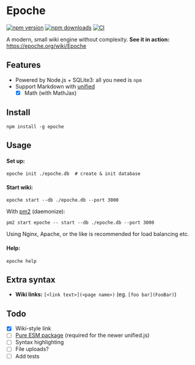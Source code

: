 # Epoche
[![npm version](https://img.shields.io/npm/v/epoche)](https://www.npmjs.com/package/epoche)
[![npm downloads](https://img.shields.io/npm/dm/epoche)](https://www.npmjs.com/package/epoche)
[![CI](https://github.com/nolze/epoche/workflows/CI/badge.svg)](https://github.com/nolze/epoche/actions?query=workflow%3ACI)

A modern, small wiki engine without complexity. **See it in action:** <https://epoche.org/wiki/Epoche>

## Features

- Powered by Node.js + SQLite3: all you need is `npm`
- Support Markdown with [unified](https://github.com/unifiedjs/unified)
  - [x] Math (with MathJax)

## Install

```
npm install -g epoche
```

## Usage

#### Set up:

```
epoche init ./epoche.db  # create & init database
```

#### Start wiki:

```
epoche start --db ./epoche.db --port 3000
```

With [pm2](https://pm2.keymetrics.io/) (daemonize):

```
pm2 start epoche -- start --db ./epoche.db --port 3000
```

Using Nginx, Apache, or the like is recommended for load balancing etc.

#### Help:

```
epoche help
```

## Extra syntax

- **Wiki links:** `[<link text>](<page name>)` (eg. `[foo bar](FooBar)`)

## Todo

- [x] Wiki-style link
- [ ] [Pure ESM package](https://gist.github.com/sindresorhus/a39789f98801d908bbc7ff3ecc99d99c) (required for the newer unified.js)
- [ ] Syntax highlighting
- [ ] File uploads?
- [ ] Add tests

